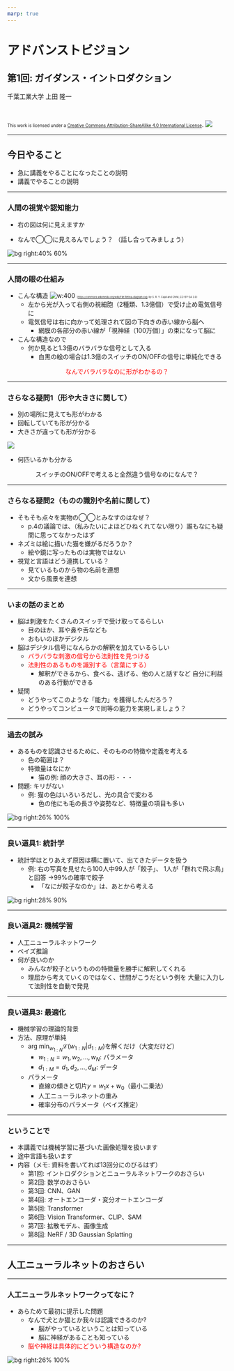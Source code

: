 ```yaml
---
marp: true
---
```


<!-- footer: "アドバンストビジョン 第1回" -->

# アドバンストビジョン

## 第1回: ガイダンス・イントロダクション

千葉工業大学 上田 隆一

<br />

<span style="font-size:70%">This work is licensed under a </span>[<span style="font-size:70%">Creative Commons Attribution-ShareAlike 4.0 International License</span>](https://creativecommons.org/licenses/by-sa/4.0/).
![](https://i.creativecommons.org/l/by-sa/4.0/88x31.png)

---

<!-- paginate: true -->

## 今日やること

- 急に講義をやることになったことの説明
- 講義でやることの説明

---

### 人間の視覚や認知能力

- 右の図は何に見えますか
* なんで◯◯に見えるんでしょう？
（話し合ってみましょう）

![bg right:40% 60%](./figs/dots.png)

---

### 人間の眼の仕組み

- こんな構造
    ![w:400](./figs/Retina-diagram.svg.png)<span style="font-size:40%">（https://commons.wikimedia.org/wiki/File:Retina-diagram.svg, by S. R. Y. Cajal and Chrkl, CC-BY-SA 3.0）</span>
    - 左から光が入って右側の視細胞（2種類、1.3億個）で受け止め電気信号に
    - 電気信号は右に向かって処理されて図の下向きの赤い線から脳へ
        - 網膜の各部分の赤い線が「視神経（100万個）」の束になって脳に
- こんな構造なので
    - 何か見ると1.3億のバラバラな信号として入る
        - 白黒の絵の場合は1.3億のスイッチのON/OFFの信号に単純化できる

<center style="color:red">なんでバラバラなのに形がわかるの？</center>


---

### さらなる疑問1（形や大きさに関して）

- 別の場所に見えても形がわかる
- 回転していても形が分かる
- 大きさが違っても形が分かる 

![](./figs/dots_varisous.png)

- 何匹いるかも分かる

<center>スイッチのON/OFFで考えると全然違う信号なのになんで？</center>

---

### さらなる疑問2（ものの識別や名前に関して）

- そもそも点々を実物の◯◯とみなすのはなぜ？
    - p.4の議論では、（私みたいによほどひねくれてない限り）誰もなにも疑問に思ってなかったはず
- ネズミは絵に描いた猫を嫌がるだろうか？
    - 絵や鏡に写ったものは実物ではない
- 視覚と言語はどう連携している？
    - 見ているものから物の名前を連想
    - 文から風景を連想

---

### いまの話のまとめ

- 脳は刺激をたくさんのスイッチで受け取ってるらしい
    - 目のほか、耳や鼻や舌なども
    - おもいのほかデジタル
- 脳はデジタル信号になんらかの解釈を加えているらしい
    - <span style="color:red">バラバラな刺激の信号から法則性を見つける</span>
    - <span style="color:red">法則性のあるものを識別する（言葉にする）</span>
        - 解釈ができるから、食べる、逃げる、他の人と話すなど
        自分に利益のある行動ができる
- 疑問
    - どうやってこのような「能力」を獲得したんだろう？
    - どうやってコンピュータで同等の能力を実現しましょう？

---

### 過去の試み

- あるものを認識させるために、そのものの特徴や定義を考える
    - 色の範囲は？
    - 特徴量はなにか
        - 猫の例: 顔の大きさ、耳の形・・・
- 問題: キリがない
    - 例: 猫の色はいろいろだし、光の具合で変わる
        - 色の他にも毛の長さや姿勢など、特徴量の項目も多い

![bg right:26% 100%](../prob_robotics_2025/figs/cat.png)

---

### 良い道具1: 統計学

- 統計学はとりあえず原因は横に置いて、出てきたデータを扱う
    - 例: 右の写真を見せたら100人中99人が「餃子」、
    1人が「群れで飛ぶ鳥」と回答
    →99%の確率で餃子
        - 「なにが餃子なのか」は、あとから考える

![bg right:28% 90%](./figs/餃子.jpg)


---

### 良い道具2: 機械学習

- 人工ニューラルネットワーク
- ベイズ推論
- 何が良いのか
    - みんなが餃子というものの特徴量を勝手に解釈してくれる
    - 理屈から考えていくのではなく、世間がこうだという例を
    大量に入力して法則性を自動で発見

---

### 良い道具3: 最適化

- 機械学習の理論的背景
- 方法、原理が単純
    - $\arg\!\min_{w_{1:N}} \mathcal{L}(w_{1:N} | d_{1:M})$を解くだけ（大変だけど）
        - $w_{1:N} = w_1, w_2, \dots, w_N$: パラメータ
        - $d_{1:M} = d_1, d_2, \dots, d_M$: データ
    - パラメータ
       - 直線の傾きと切片$y = w_1x + w_0$（最小二乗法）
       - 人工ニューラルネットの重み
       - 確率分布のパラメータ（ベイズ推定）

---

### ということで

- 本講義では機械学習に基づいた画像処理を扱います
- 途中言語も扱います
- 内容（メモ: 資料を書いてれば13回分にのびるはず）
    - 第1回: イントロダクションとニューラルネットワークのおさらい
    - 第2回: 数学のおさらい
    - 第3回: CNN、GAN
    - 第4回: オートエンコーダ・変分オートエンコーダ
    - 第5回: Transformer
    - 第6回: Vision Transformer、CLIP、SAM
    - 第7回: 拡散モデル、画像生成
    - 第8回: NeRF / 3D Gaussian Splatting

---

## 人工ニューラルネットのおさらい

---

### 人工ニューラルネットワークってなに？

- あらためて最初に提示した問題
    - なんで犬とか猫とか我々は認識できるのか?
        - 脳がやっているということは知っている
        - 脳に神経があることも知っている
    - <span style="color:red">脳や神経は具体的にどういう構造なのか?</span>

![bg right:26% 100%](./figs/cat_and_dog.png)
